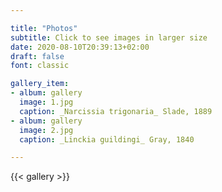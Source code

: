 ```yaml
---

title: "Photos"
subtitle: Click to see images in larger size 
date: 2020-08-10T20:39:13+02:00
draft: false
font: classic

gallery_item:
- album: gallery
  image: 1.jpg
  caption: _Narcissia trigonaria_ Slade, 1889
- album: gallery
  image: 2.jpg
  caption: _Linckia guildingi_ Gray, 1840

---
```


{{< gallery >}} 

